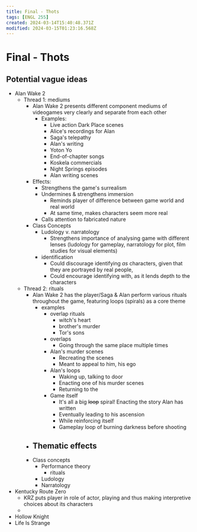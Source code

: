 ```yaml
---
title: Final - Thots
tags: [ENGL 255]
created: 2024-03-14T15:40:48.371Z
modified: 2024-03-15T01:23:16.568Z
---
```


# Final - Thots

## Potential vague ideas

- Alan Wake 2
	- Thread 1: mediums
		- Alan Wake 2 presents different component mediums of videogames very clearly and separate from each other
			- Examples:
				- Live action Dark Place scenes
				- Alice's recordings for Alan
				- Saga's telepathy
				- Alan's writing
				- Yoton Yo
				- End-of-chapter songs
				- Koskela commercials
				- Night Springs episodes
				- Alan writing scenes
		- Effects:
			- Strengthens the game's surrealism
			- Undermines & strengthens immersion
				- Reminds player of difference between game world and real world
				- At same time, makes characters seem more real
			- Calls attention to fabricated nature
		- Class Concepts
			- Ludology v. narratology
				- Strengthens importance of analysing game with different lenses (ludology for gameplay, narratology for plot, film studies for visual elements)
			- identification
				- Could discourage identifying *as* characters, given that they are portrayed by real people,
				- Could encourage identifying with, as it lends depth to the characters
	- Thread 2: rituals
		- Alan Wake 2 has the player/Saga & Alan perform various rituals throughout the game, featuring loops (spirals) as a core theme
			- examples
				- overlap rituals
					- witch's heart
					- brother's murder
					- Tor's sons
				- overlaps
					- Going through the same place multiple times
				- Alan's murder scenes
					- Recreating the scenes
					- Meant to appeal to him, his ego
				- Alan's loops
					- Waking up, talking to door
					- Enacting one of his murder scenes
					- Returning to the 
				- Game itself
					- It's all a big ~~loop~~ spiral! Enacting the story Alan has written
					- Eventually leading to his ascension
					- While reinforcing itself
					- Gameplay loop of burning darkness before shooting
		- Thematic effects
			- 
		- Class concepts
			- Performance theory
				- rituals
			- Ludology
			- Narratology
- Kentucky Route Zero
	- KRZ puts player in role of actor, playing and thus making interpretive choices about its characters
	- 
- Hollow Knight
- Life Is Strange
